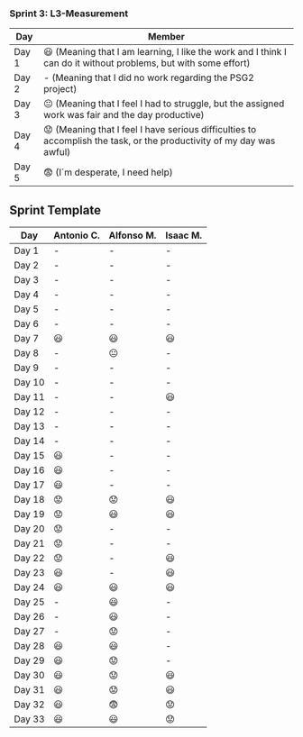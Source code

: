 ### Sprint 3: L3-Measurement 

| Day           | Member        |
| ------------- | ------------- |
| Day 1         |    :smiley: (Meaning that I am learning, I like the work and I think I can do it without problems, but with some effort) |
| Day 2         |    - (Meaning that I did no work regarding the PSG2 project)           |
| Day 3         |    :neutral_face:  (Meaning that I feel I had to struggle, but the assigned work was fair and the day productive)          |:fearful:
| Day 4         |    :worried: (Meaning that I feel I have serious difficulties to accomplish the task, or the productivity of my day was awful)           |
| Day 5         |    :fearful:   (I´m desperate, I need help)        |


## Sprint Template

| Day           | Antonio C.    | Alfonso M.     | Isaac M.       |
| ------------- | ------------- | -------------  | -------------  |
| Day 1         |       -       |       -        |       -        |
| Day 2         |       -       |       -        |       -        |
| Day 3         |       -       |       -        |       -        |
| Day 4         |       -       |       -        |       -        |
| Day 5         |       -       |       -        |       -        |
| Day 6         |       -       |       -        |       -        |
| Day 7         |    :smiley:   |    :smiley:    |     :smiley:   |
| Day 8         |       -       | :neutral_face: |       -        |
| Day 9         |       -       |       -        |       -        |
| Day 10        |       -       |       -        |       -        |
| Day 11        |       -       |       -        |     :smiley:   |
| Day 12        |       -       |       -        |       -        |
| Day 13        |       -       |       -        |       -        |
| Day 14        |       -       |       -        |       -        |
| Day 15        |    :smiley:   |       -        |       -        |
| Day 16        |    :smiley:   |       -        |       -        |
| Day 17        |    :smiley:   |       -        |       -        |
| Day 18        |    :worried:  |    :worried:   |     :smiley:   |
| Day 19        |    :worried:  |    :smiley:    |     :smiley:   |
| Day 20        |    :worried:  |       -        |       -        |
| Day 21        |    :worried:  |       -        |       -        |
| Day 22        |    :worried:  |       -        |     :smiley:   |
| Day 23        |    :smiley:   |       -        |     :smiley:   |
| Day 24        |    :smiley:   |    :smiley:    |     :smiley:   |
| Day 25        |       -       |    :smiley:    |        -       |
| Day 26        |       -       |    :smiley:    |        -       |
| Day 27        |       -       |    :worried:   |        -       |
| Day 28        |    :smiley:   |    :smiley:    |        -       |
| Day 29        |    :smiley:   |    :worried:   |        -       |
| Day 30        |    :smiley:   |    :worried:   |     :smiley:   |
| Day 31        |    :smiley:   |    :worried:   |     :smiley:   |
| Day 32        |    :smiley:   |    :fearful:   |    :worried:   |
| Day 33        |    :smiley:   |    :smiley:    |    :worried:   |
